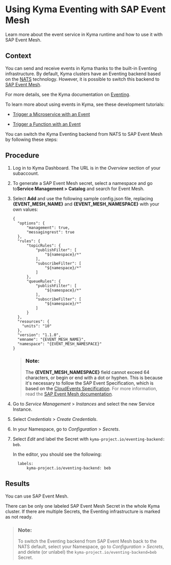 <!-- loio407d1266017f4b529b61665fa7408c41 -->

# Using Kyma Eventing with SAP Event Mesh

Learn more about the event service in Kyma runtime and how to use it with SAP Event Mesh.



<a name="loio407d1266017f4b529b61665fa7408c41__context_fhs_qf3_3rb"/>

## Context

You can send and receive events in Kyma thanks to the built-in Eventing infrastructure. By default, Kyma clusters have an Eventing backend based on the [NATS](https://nats.io/) technology. However, it is possible to switch this backend to [SAP Event Mesh](https://help.sap.com/viewer/product/SAP_EM/Cloud/en-US).

For more details, see the Kyma documentation on [Eventing](https://kyma-project.io/docs/kyma/latest/01-overview/main-areas/eventing/).

To learn more about using events in Kyma, see these development tutorials:

-   [Trigger a Microservice with an Event](https://developers.sap.com/tutorials/cp-kyma-microservice-trigger.html)

-   [Trigger a Function with an Event](https://kyma-project.io/docs/kyma/latest/03-tutorials/00-eventing/)


You can switch the Kyma Eventing backend from NATS to SAP Event Mesh by following these steps:



<a name="loio407d1266017f4b529b61665fa7408c41__steps_afw_5f3_3rb"/>

## Procedure

1.  Log in to Kyma Dashboard. The URL is in the *Overview* section of your subaccount.

2.  To generate a SAP Event Mesh secret, select a namespace and go to**Service Management \> Catalog** and search for Event Mesh.

3.  Select **Add** and use the following sample config.json file, replacing **\{EVENT\_MESH\_NAME\}** and **\{EVENT\_MESH\_NAMESPACE\}** with your own values:

    ```
    {
      "options": {
          "management": true,
          "messagingrest": true
      },
      "rules": {
          "topicRules": {
              "publishFilter": [
                  "${namespace}/*"
              ],
              "subscribeFilter": [
                  "${namespace}/*"
              ]
          },
          "queueRules": {
              "publishFilter": [
                  "${namespace}/*"
              ],
              "subscribeFilter": [
                  "${namespace}/*"
              ]
          }
      },
      "resources": {
        "units": "10"
      },
      "version": "1.1.0",
      "emname": "{EVENT_MESH_NAME}",
      "namespace": "{EVENT_MESH_NAMESPACE}"
    }
    ```

    > ### Note:  
    > The **\{EVENT\_MESH\_NAMESPACE\}** field cannot exceed 64 characters, or begin or end with a dot or hyphen. This is because it's necessary to follow the SAP Event Specification, which is based on the [CloudEvents Specification](https://github.com/cloudevents/spec/blob/v1.0/spec.md). For more information, read the [SAP Event Mesh documentation](https://help.sap.com/viewer/bf82e6b26456494cbdd197057c09979f/Cloud/en-US/00d56d697c7549408cfacc8cb6a46b11.html).

4.  Go to *Service Management* \> *Instances* and select the new Service Instance.

5.  Select *Credentials* \> *Create Credentials*.

6.  In your Namespace, go to *Configuration* \> *Secrets*.

7.  Select *Edit* and label the Secret with `kyma-project.io/eventing-backend: beb`.

    In the editor, you should see the following:

    ```
      labels:
          kyma-project.io/eventing-backend: beb
    ```




<a name="loio407d1266017f4b529b61665fa7408c41__result_fr1_4g3_3rb"/>

## Results

You can use SAP Event Mesh.

There can be only one labeled SAP Event Mesh Secret in the whole Kyma cluster. If there are multiple Secrets, the Eventing infrastructure is marked as not ready.

> ### Note:  
> To switch the Eventing backend from SAP Event Mesh back to the NATS default, select your Namespace, go to *Configuration* \> *Secrets*, and delete \(or unlabel\) the `kyma-project.io/eventing-backend=beb` Secret.

